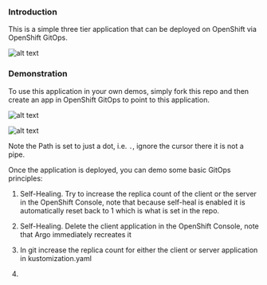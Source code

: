 ### Introduction

This is a simple three tier application that can be deployed on OpenShift via OpenShift GitOps.

![alt text](https://raw.githubusercontent.com/gnunn-gitops/product-catalog/master/docs/img/topology.png)

### Demonstration

To use this application in your own demos, simply fork this repo and then create an app in OpenShift GitOps to point to this application.

![alt text](https://raw.githubusercontent.com/gitops-example/simple-app-example/master/docs/img/argo-create-app-top.png)

![alt text](https://raw.githubusercontent.com/gitops-example/simple-app-example/master/docs/img/argo-create-app-bottom.png)

Note the Path is set to just a dot, i.e. `.`, ignore the cursor there it is not a pipe.

Once the application is deployed, you can demo some basic GitOps principles:

1. Self-Healing. Try to increase the replica count of the client or the server in the OpenShift Console, note that because self-heal is enabled it is automatically reset back to 1 which is what is set in the repo.

2. Self-Healing. Delete the client application in the OpenShift Console, note that Argo immediately recreates it

3. In git increase the replica count for either the client or server application in kustomization.yaml

4.
